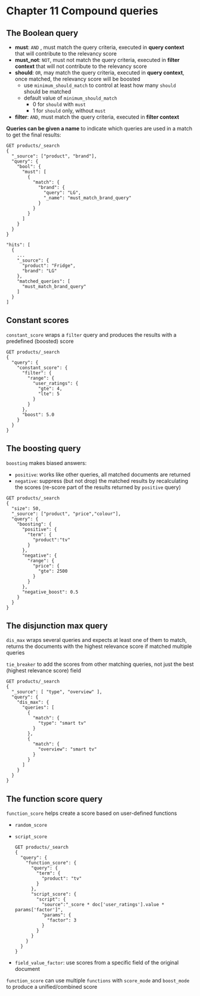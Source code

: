 # Chapter 11 Compound queries

## The Boolean query

- **must**: `AND` , must match the query criteria, executed in **query context** that will contribute to the relevancy score
- **must_not**: `NOT`, must not match the query criteria, executed in **filter context** that will not contribute to the relevancy score
- **should**: `OR`, may match the query criteria, executed in **query context**, once matched, the relevancy score will be boosted
  - use `minimum_should_match` to control at least how many `should` should be matched
  - default value of `minimum_should_match`
    - 0 for `should` with `must`
    - 1 for `should` only, without `must`
- **filter**: `AND`, must match the query criteria, executed in **filter context**

**Queries can be given a name** to indicate which queries are used in a match to get the final results:

```
GET products/_search
{
  "_source": ["product", "brand"],
  "query": {
    "bool": {
      "must": [
        {
          "match": {
            "brand": {
              "query": "LG",
              "_name": "must_match_brand_query"
            }
          }
        }
      ]
    }
  }
}

"hits": [
  {
    ...
    "_source": {
      "product": "Fridge",
      "brand": "LG"
    },
    "matched_queries": [
      "must_match_brand_query"
    ]
  }
]
```

## Constant scores

`constant_score` wraps a `filter` query and produces the results with a predefined (boosted) score

```
GET products/_search
{
  "query": {
    "constant_score": {
      "filter": {
        "range": {
          "user_ratings": {
            "gte": 4,
            "lte": 5
          }
        }
      },
      "boost": 5.0
    }
  }
}
```

## The boosting query

`boosting` makes biased answers:

- `positive`: works like other queries, all matched documents are returned
- `negative`: suppress (but not drop) the matched results by recalculating the scores (re-score part of the results returned by `positive` query)

```
GET products/_search
{
  "size": 50,
  "_source": ["product", "price","colour"],
  "query": {
    "boosting": {
      "positive": {
        "term": {
          "product":"tv"
        }
      },
      "negative": {
        "range": {
          "price": {
            "gte": 2500
          }
        }
      },
      "negative_boost": 0.5
    }
  }
}
```

## The disjunction max query

`dis_max` wraps several queries and expects at least one of them to match, returns the documents with the highest relevance score if matched multiple queries

`tie_breaker` to add the scores from other matching queries, not just the best (highest relevance score) field

```
GET products/_search
{
  "_source": [ "type", "overview" ],
  "query": {
    "dis_max": {
      "queries": [
        {
          "match": {
            "type": "smart tv"
          }
        },
        {
          "match": {
            "overview": "smart tv"
          }
        }
      ]
    }
  }
}
```

## The function score query

`function_score` helps create a score based on user-defined functions

- `random_score`
- `script_score`

  ```
  GET products/_search
  {
    "query": {
      "function_score": {
        "query": {
          "term": {
            "product": "tv"
          }
        },
        "script_score": {
          "script": {
            "source":"_score * doc['user_ratings'].value * params['factor']",
            "params": {
              "factor": 3
            }
          }
        }
      }
    }
  }
  ```

- `field_value_factor`: use scores from a specific field of the original document

`function_score` can use multiple `functions` with `score_mode` and `boost_mode` to produce a unified/combined score
